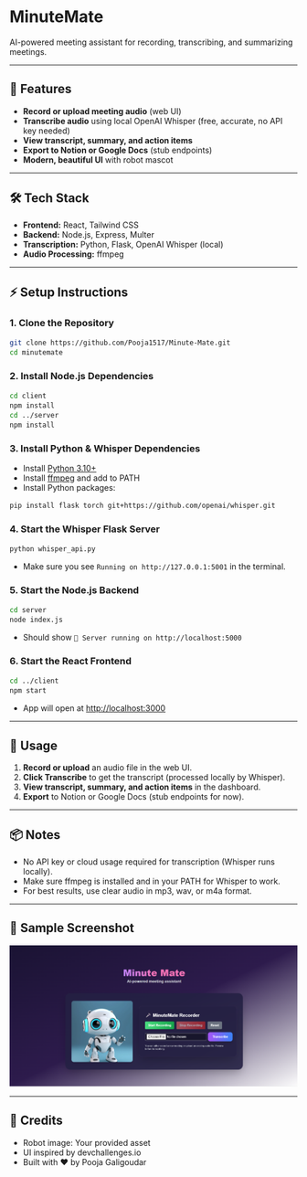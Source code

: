 # MinuteMate

AI-powered meeting assistant for recording, transcribing, and summarizing meetings.

---

## 🚀 Features
- **Record or upload meeting audio** (web UI)
- **Transcribe audio** using local OpenAI Whisper (free, accurate, no API key needed)
- **View transcript, summary, and action items**
- **Export to Notion or Google Docs** (stub endpoints)
- **Modern, beautiful UI** with robot mascot

---

## 🛠️ Tech Stack
- **Frontend:** React, Tailwind CSS
- **Backend:** Node.js, Express, Multer
- **Transcription:** Python, Flask, OpenAI Whisper (local)
- **Audio Processing:** ffmpeg

---

## ⚡ Setup Instructions

### 1. Clone the Repository
```sh
git clone https://github.com/Pooja1517/Minute-Mate.git
cd minutemate
```

### 2. Install Node.js Dependencies
```sh
cd client
npm install
cd ../server
npm install
```

### 3. Install Python & Whisper Dependencies
- Install [Python 3.10+](https://www.python.org/downloads/)
- Install [ffmpeg](https://www.gyan.dev/ffmpeg/builds/) and add to PATH
- Install Python packages:
```sh
pip install flask torch git+https://github.com/openai/whisper.git
```

### 4. Start the Whisper Flask Server
```sh
python whisper_api.py
```
- Make sure you see `Running on http://127.0.0.1:5001` in the terminal.

### 5. Start the Node.js Backend
```sh
cd server
node index.js
```
- Should show `🚀 Server running on http://localhost:5000`

### 6. Start the React Frontend
```sh
cd ../client
npm start
```
- App will open at [http://localhost:3000](http://localhost:3000)

---

## 📝 Usage
1. **Record or upload** an audio file in the web UI.
2. **Click Transcribe** to get the transcript (processed locally by Whisper).
3. **View transcript, summary, and action items** in the dashboard.
4. **Export** to Notion or Google Docs (stub endpoints for now).

---

## 📦 Notes
- No API key or cloud usage required for transcription (Whisper runs locally).
- Make sure ffmpeg is installed and in your PATH for Whisper to work.
- For best results, use clear audio in mp3, wav, or m4a format.

---

## 📸 Sample Screenshot
![screenshot](client/public/Screenshot.png)

---

## 🤖 Credits
- Robot image: Your provided asset
- UI inspired by devchallenges.io
- Built with ❤️ by Pooja Galigoudar
